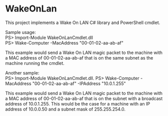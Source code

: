 # WakeOnLan
This project implements a Wake On LAN C# library and PowerShell cmdlet.

Sample usage:  
PS> Import-Module WakeOnLanCmdlet.dll  
PS> Wake-Computer -MacAddress "00-01-02-aa-ab-af"

This example would send a Wake On LAN magic packet to the machine with a MAC address of 00-01-02-aa-ab-af that is on the same subnet as the machine running the cmdlet.

Another sample:  
PS> Import-Module WakeOnLanCmdlet.dll. 
PS> Wake-Computer -MacAddress "00-01-02-aa-ab-af" -IPAddress "10.0.1.255"

This example would send a Wake On LAN magic packet to the machine with a MAC address of 00-01-02-aa-ab-af that is on the subnet with a broadcast address of 10.0.1.255. This would be the case for a machine with an IP address of 10.0.0.50 and a subnet mask of 255.255.254.0.
